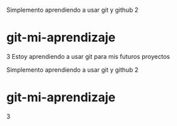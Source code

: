 Simplemento aprendiendo a usar git y github
2
# git-mi-aprendizaje
3
Estoy aprendiendo a usar git para mis futuros proyectos

Simplemento aprendiendo a usar git y github
2
# git-mi-aprendizaje
3
